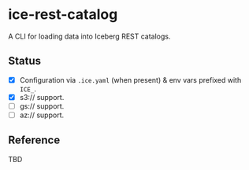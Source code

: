 # ice-rest-catalog

A CLI for loading data into Iceberg REST catalogs.

## Status

- [x] Configuration via `.ice.yaml` (when present) & env vars prefixed with `ICE_`.
- [x] s3:// support.
- [ ] gs:// support.
- [ ] az:// support.

## Reference

TBD
